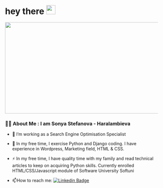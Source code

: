<h1>
  hey there
  <img src="https://media.giphy.com/media/hvRJCLFzcasrR4ia7z/giphy.gif" width="30px"/>
</h1>

<div align="center">
  <img src="https://media.giphy.com/media/gG9fVWJdN41NeiHhzk/giphy.gif" width="600" height="300"/>
</div>

### :woman_technologist: About Me : I am Sonya Stefanova - Haralambieva
- :telescope: I’m working as a Search Engine Optimisation Specialist

- :seedling: In my free time, I exercise Python and Django coding. I have experience in Wordpress, Marketing field, HTML & CSS. 

- :zap: In my free time, I have quality time with my family and read technical articles to keep on acquiring Python skills. Currently enrolled HTML/CSS/Javascript module of Software University Softuni

- :mailbox:How to reach me: [![Linkedin Badge](https://img.shields.io/badge/-Sonya-blue?style=flat&logo=Linkedin&logoColor=white)](https://www.linkedin.com/in/sonya-stefanova-haralambieva-41286537/)
